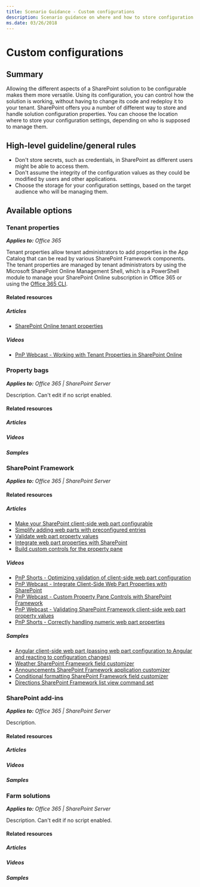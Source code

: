 ```yaml
---
title: Scenario Guidance - Custom configurations
description: Scenario guidance on where and how to store configuration values.
ms.date: 03/26/2018
---
```


# Custom configurations

## Summary

Allowing the different aspects of a SharePoint solution to be configurable makes them more versatile. Using its configuration, you can control how the solution is working, without having to change its code and redeploy it to your tenant. SharePoint offers you a number of different way to store and handle solution configuration properties. You can choose the location where to store your configuration settings, depending on who is supposed to manage them.

## High-level guideline/general rules

- Don't store secrets, such as credentials, in SharePoint as different users might be able to access them.
- Don't assume the integrity of the configuration values as they could be modified by users and other applications.
- Choose the storage for your configuration settings, based on the target audience who will be managing them.

## Available options

### Tenant properties

_**Applies to:** Office 365_

Tenant properties allow tenant administrators to add properties in the App Catalog that can be read by various SharePoint Framework components. The tenant properties are managed by tenant administrators by using the Microsoft SharePoint Online Management Shell, which is a PowerShell module to manage your SharePoint Online subscription in Office 365 or using the [Office 365 CLI](https://aka.ms/o365cli).

#### Related resources

##### Articles

- [SharePoint Online tenant properties](https://docs.microsoft.com/en-us/sharepoint/dev/spfx/tenant-properties)

##### Videos

- [PnP Webcast - Working with Tenant Properties in SharePoint Online](https://www.youtube.com/watch?v=SVIrtZ2nM6s)

### Property bags

_**Applies to:** Office 365 | SharePoint Server_

Description. Can't edit if no script enabled.

#### Related resources

##### Articles

##### Videos

##### Samples

### SharePoint Framework

_**Applies to:** Office 365 | SharePoint Server_

#### Related resources

##### Articles

- [Make your SharePoint client-side web part configurable](https://docs.microsoft.com/en-us/sharepoint/dev/spfx/web-parts/basics/integrate-with-property-pane)
- [Simplify adding web parts with preconfigured entries](https://docs.microsoft.com/en-us/sharepoint/dev/spfx/web-parts/guidance/simplify-adding-web-parts-with-preconfigured-entries)
- [Validate web part property values](https://docs.microsoft.com/en-us/sharepoint/dev/spfx/web-parts/guidance/validate-web-part-property-values)
- [Integrate web part properties with SharePoint](https://docs.microsoft.com/en-us/sharepoint/dev/spfx/web-parts/guidance/integrate-web-part-properties-with-sharepoint)
- [Build custom controls for the property pane](https://docs.microsoft.com/en-us/sharepoint/dev/spfx/web-parts/guidance/build-custom-property-pane-controls)

##### Videos

- [PnP Shorts - Optimizing validation of client-side web part configuration](https://www.youtube.com/watch?v=yIVpdBICMmM)
- [PnP Webcast - Integrate Client-Side Web Part Properties with SharePoint](https://www.youtube.com/watch?v=iB8PBs8RH-E)
- [PnP Webcast - Custom Property Pane Controls with SharePoint Framework](https://www.youtube.com/watch?v=d_9o3tQ90zo)
- [PnP Webcast - Validating SharePoint Framework client-side web part property values](https://www.youtube.com/watch?v=6r6MqUDzKvI)
- [PnP Shorts - Correctly handling numeric web part properties](https://www.youtube.com/watch?v=vrPnOw-XxNM)

##### Samples

- [Angular client-side web part (passing web part configuration to Angular and reacting to configuration changes)](https://github.com/SharePoint/sp-dev-fx-webparts/blob/master/samples/angular-todo/README.md)
- [Weather SharePoint Framework field customizer](https://github.com/SharePoint/sp-dev-fx-extensions/blob/master/samples/js-field-weather/README.md)
- [Announcements SharePoint Framework application customizer](https://github.com/SharePoint/sp-dev-fx-extensions/blob/master/samples/react-app-announcements/README.md)
- [Conditional formatting SharePoint Framework field customizer](https://github.com/SharePoint/sp-dev-fx-extensions/blob/master/samples/js-field-conditionalformatting/README.md)
- [Directions SharePoint Framework list view command set](https://github.com/SharePoint/sp-dev-fx-extensions/blob/master/samples/react-command-directions/README.md)

### SharePoint add-ins

_**Applies to:** Office 365 | SharePoint Server_

Description. 

#### Related resources

##### Articles

##### Videos

##### Samples


### Farm solutions

_**Applies to:** Office 365 | SharePoint Server_

Description. Can't edit if no script enabled.

#### Related resources

##### Articles

##### Videos

##### Samples